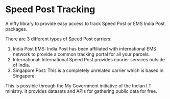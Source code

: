 # Speed Post Tracking

A nifty library to provide easy access to track Speed Post or EMS India Post packages.

There are 3 different types of Speed Post carriers:

1. India Post EMS: India Post has been affiliated with international EMS network to provide a common tracking portal for all your parcels.
2. International: International Speed Post provides courier services outside of India. 
3. Singapore Post: This is a completely unrelated carrier which is based in Singapore.


This is possible through the My Government initiative of the Indian I.T ministry. It provides datasets and APIs for gathering public data for free.
